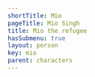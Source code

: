 ```yaml
---
shortTitle: Mio
pageTitle: Mio Singh
title: Mio the refugee
hasSubmenu: true
layout: person
key: mio
parent: characters
---
```

